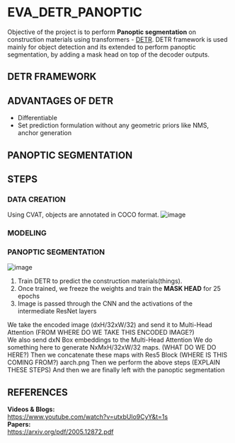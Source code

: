 # EVA_DETR_PANOPTIC

Objective of the project is to perform **Panoptic segmentation** on construction materials using transformers - [DETR](https://github.com/facebookresearch/detr). DETR framework is used mainly for object detection and its extended to perform panoptic segmentation, by adding a mask head on top of the decoder outputs.

## DETR FRAMEWORK

## ADVANTAGES OF DETR 
* Differentiable
* Set prediction formulation without any geometric priors like NMS, anchor generation


## PANOPTIC SEGMENTATION

## STEPS

### DATA CREATION
Using CVAT, objects are annotated in COCO format.
![image](https://user-images.githubusercontent.com/17870236/130353342-27fda0a2-3c75-4272-9d72-124180e2bdcb.png)


### MODELING


### PANOPTIC SEGMENTATION
![image](https://user-images.githubusercontent.com/17870236/130357338-9afb73a2-88e4-4206-a530-87c355cb4dee.png)

1. Train DETR to predict the construction materials(things).
2. Once trained, we freeze the weights and train the **MASK HEAD** for 25 epochs
3. Image is passed through the CNN and the activations of the intermediate ResNet layers 

We take the encoded image (dxH/32xW/32) and send it to Multi-Head Attention (FROM WHERE DO WE TAKE THIS ENCODED IMAGE?) </br>
We also send dxN Box embeddings to the Multi-Head Attention
We do something here to generate NxMxH/32xW/32 maps. (WHAT DO WE DO HERE?)
Then we concatenate these maps with Res5 Block (WHERE IS THIS COMING FROM?)
aarch.png
Then we perform the above steps (EXPLAIN THESE STEPS)
And then we are finally left with the panoptic segmentation


## REFERENCES
**Videos & Blogs:**</br>
https://www.youtube.com/watch?v=utxbUlo9CyY&t=1s </br>
**Papers:**</br>
https://arxiv.org/pdf/2005.12872.pdf</br>



